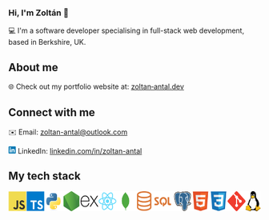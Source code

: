### Hi, I'm Zoltán 👋

💻 I'm a software developer specialising in full-stack web development, based in Berkshire, UK.

## About me

🌐 Check out my portfolio website at: [zoltan&#8209;antal.dev](https://zoltan-antal.dev)

## Connect with me

✉️ Email: [zoltan-antal@outlook.com](mailto:zoltan_antal@outlook.com)

<p>
  <picture><img src="/assets/images/linkedin.svg" alt="LinkedIn logo" height="15"></picture>
  <span>LinkedIn: <a href="https://linkedin.com/in/zoltan-antal">linkedin.com/in/zoltan-antal</a></span>
</p>

## My tech stack

<div style="display:flex">
  <picture><img src="/assets/images/javascript.svg" alt="JavaScript logo" title="JavaScript" height="40" style="display:inline-block;"></picture>
  <picture><img src="/assets/images/typescript.svg" alt="TypeScript logo" title="TypeScript" height="40" style="display:inline-block;"></picture>
  <picture><img src="/assets/images/python.svg" alt="Python logo" title="Python" height="40" style="display:inline-block;"></picture>
  <picture><img src="/assets/images/nodejs.svg" alt="Node.js logo" title="Node.js" height="40" style="display:inline-block;"></picture>
  <picture><img src="/assets/images/express.svg" alt="Express.js logo" title="Express.js" height="40" style="display:inline-block;"></picture>
  <picture><img src="/assets/images/react.svg" alt="React logo" title="React" height="40" style="display:inline-block;"></picture>
  <picture><img src="/assets/images/mongodb.svg" alt="MongoDB logo" title="MongoDB" height="40" style="display:inline-block;"></picture>
  <picture><img src="/assets/images/sql.png" alt="SQL logo" title="SQL" height="40" style="display:inline-block;"></picture>
  <picture><img src="/assets/images/postgresql.svg" alt="PostgreSQL logo" title="PostgreSQL" height="40" style="display:inline-block;"></picture>
  <picture><img src="/assets/images/html.svg" alt="HTML logo" title="HTML" height="40" style="display:inline-block;"></picture>
  <picture><img src="/assets/images/css.svg" alt="CSS logo" title="CSS" height="40" style="display:inline-block;"></picture>
  <picture><img src="/assets/images/git.svg" alt="Git logo" title="Git" height="40" style="display:inline-block;"></picture>
  <picture><img src="/assets/images/linux.svg" alt="Linux logo" title="Linux" height="40" style="display:inline-block;"></picture>
</div>
